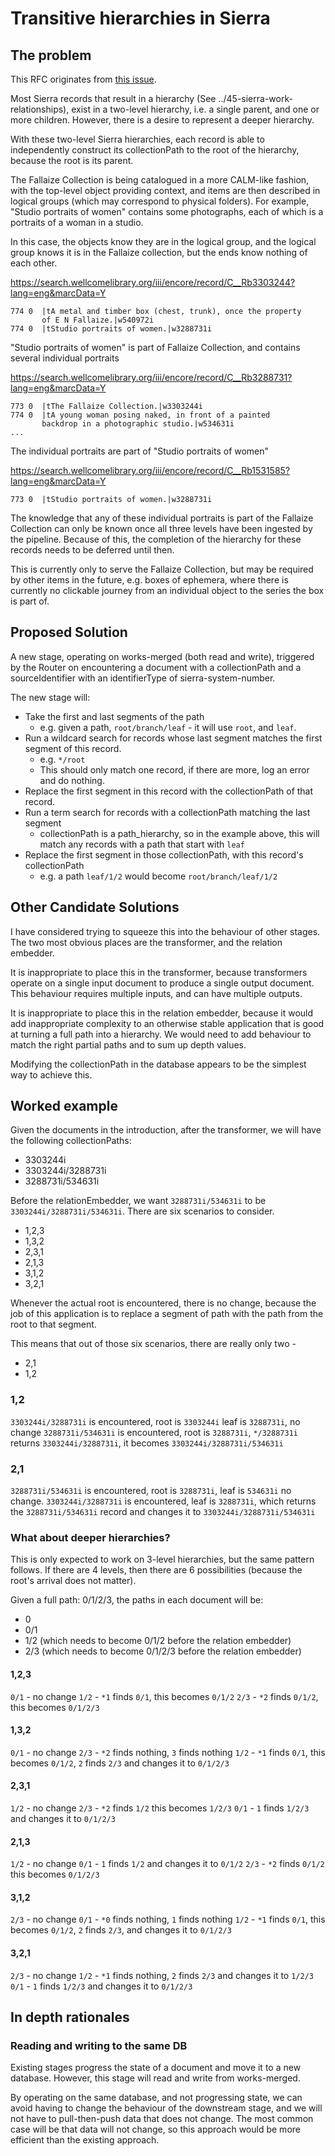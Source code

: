 # Transitive hierarchies in Sierra

## The problem

This RFC originates from [this issue](https://github.com/wellcomecollection/platform/issues/5479).

Most Sierra records that result in a hierarchy (See ../45-sierra-work-relationships), exist in a two-level
hierarchy, i.e. a single parent, and one or more children.  However, there is a desire to represent a deeper hierarchy.

With these two-level Sierra hierarchies, each record is able to independently construct its collectionPath to the root
of the hierarchy, because the root is its parent.

The Fallaize Collection is being catalogued in a more CALM-like fashion, with the top-level 
object providing context, and items are then described in logical groups (which may correspond to physical folders).
For example, "Studio portraits of women" contains some photographs, each of which is a portraits of a woman in a studio.

In this case, the objects know they are in the logical group, and the logical group knows it is in the Fallaize 
collection, but the ends know nothing of each other.

https://search.wellcomelibrary.org/iii/encore/record/C__Rb3303244?lang=eng&marcData=Y

```
774 0  |tA metal and timber box (chest, trunk), once the property
       of E N Fallaize.|w540972i 
774 0  |tStudio portraits of women.|w3288731i 
```

"Studio portraits of women" is part of Fallaize Collection, and contains several individual portraits

https://search.wellcomelibrary.org/iii/encore/record/C__Rb3288731?lang=eng&marcData=Y

```
773 0  |tThe Fallaize Collection.|w3303244i 
774 0  |tA young woman posing naked, in front of a painted 
       backdrop in a photographic studio.|w534631i 
...
```

The individual portraits are part of "Studio portraits of women"

https://search.wellcomelibrary.org/iii/encore/record/C__Rb1531585?lang=eng&marcData=Y
```
773 0  |tStudio portraits of women.|w3288731i 
```

The knowledge that any of these individual portraits is part of the Fallaize Collection can only be known once all three
levels have been ingested by the pipeline.  Because of this, the completion of the hierarchy for these records
needs to be deferred until then.

This is currently only to serve the Fallaize Collection, but may be required by other items in the future, e.g. boxes of
ephemera, where there is currently no clickable journey from an individual object to the series the box is part of.

## Proposed Solution

A new stage, operating on works-merged (both read and write), triggered by the Router on encountering a document with 
a collectionPath and a sourceIdentifier with an identifierType of sierra-system-number.

The new stage will:

* Take the first and last segments of the path
  * e.g. given a path, `root/branch/leaf` - it will use `root`, and `leaf`.
* Run a wildcard search for records whose last segment matches the first segment of this record.
  * e.g. `*/root`
  * This should only match one record, if there are more, log an error and do nothing.
* Replace the first segment in this record with the collectionPath of that record.
* Run a term search for records with a collectionPath matching the last segment
  * collectionPath is a path_hierarchy, so in the example above, this will match any records with a path that start with `leaf`
* Replace the first segment in those collectionPath, with this record's collectionPath
  * e.g. a path `leaf/1/2` would become `root/branch/leaf/1/2`

## Other Candidate Solutions

I have considered trying to squeeze this into the behaviour of other stages.  The two most obvious places are 
the transformer, and the relation embedder.

It is inappropriate to place this in the transformer, because transformers operate on a single input document to 
produce a single output document.  This behaviour requires multiple inputs, and can have multiple outputs.

It is inappropriate to place this in the relation embedder, because it would add inappropriate complexity to an otherwise 
stable application that is good at turning a full path into a hierarchy. We would need to add behaviour to 
match the right partial paths and to sum up depth values.

Modifying the collectionPath in the database appears to be the simplest way to achieve this.

## Worked example
Given the documents in the introduction, after the transformer, we will have the following collectionPaths:

* 3303244i
* 3303244i/3288731i
* 3288731i/534631i

Before the relationEmbedder, we want `3288731i/534631i` to be `3303244i/3288731i/534631i`.  There are six scenarios
to consider.

* 1,2,3
* 1,3,2
* 2,3,1
* 2,1,3
* 3,1,2
* 3,2,1

Whenever the actual root is encountered, there is no change, because the job of this application is to replace 
a segment of path with the path from the root to that segment.

This means that out of those six scenarios, there are really only two - 
* 2,1
* 1,2

### 1,2
`3303244i/3288731i` is encountered, root is `3303244i` leaf is `3288731i`, no change
`3288731i/534631i` is encountered, root is `3288731i`, `*/3288731i` returns `3303244i/3288731i`, it becomes `3303244i/3288731i/534631i`

### 2,1
`3288731i/534631i` is encountered, root is `3288731i`, leaf is `534631i` no change.
`3303244i/3288731i` is encountered, leaf is `3288731i`, which returns the `3288731i/534631i` record and changes it to `3303244i/3288731i/534631i`

### What about deeper hierarchies?

This is only expected to work on 3-level hierarchies, but the same pattern follows.  If there are 4 levels, then there
are 6 possibilities (because the root's arrival does not matter).

Given a full path: 0/1/2/3, the paths in each document will be:
* 0
* 0/1
* 1/2 (which needs to become 0/1/2 before the relation embedder)
* 2/3 (which needs to become 0/1/2/3 before the relation embedder)

#### 1,2,3
`0/1` - no change
`1/2` - `*1` finds `0/1`, this becomes `0/1/2`
`2/3` - `*2` finds `0/1/2`, this becomes `0/1/2/3`

#### 1,3,2
`0/1` - no change
`2/3` - `*2` finds nothing, `3` finds nothing
`1/2` - `*1` finds `0/1`, this becomes `0/1/2`, `2` finds `2/3` and changes it to `0/1/2/3`

#### 2,3,1
`1/2` - no change
`2/3` - `*2` finds `1/2` this becomes `1/2/3`
`0/1` - `1` finds `1/2/3` and changes it to `0/1/2/3`

#### 2,1,3
`1/2` - no change
`0/1` - `1` finds `1/2` and changes it to `0/1/2`
`2/3` - `*2` finds `0/1/2` this becomes `0/1/2/3`

#### 3,1,2
`2/3` - no change
`0/1` - `*0` finds nothing, `1` finds nothing
`1/2` - `*1` finds `0/1`, this becomes `0/1/2`, `2` finds `2/3`, and changes it to `0/1/2/3`

#### 3,2,1
`2/3` - no change
`1/2` - `*1` finds nothing, `2` finds `2/3` and changes it to `1/2/3`
`0/1` - `1` finds `1/2/3` and changes it to `0/1/2/3`

## In depth rationales

### Reading and writing to the same DB

Existing stages progress the state of a document and move it to a new database. However, this stage will read and 
write from works-merged.

By operating on the same database, and not progressing state, we can avoid having to change the behaviour of the 
downstream stage, and we will not have to pull-then-push data that does not change.  The most common case will be
that data will not change, so this approach would be more efficient than the existing approach.



